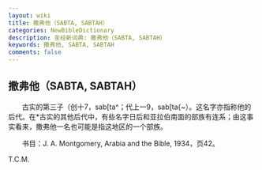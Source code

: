 ```yaml
---
layout: wiki
title: 撒弗他（SABTA, SABTAH）
categories: NewBibleDictionary
description: 圣经新词典: 撒弗他（SABTA, SABTAH）
keywords: 撒弗他, SABTA, SABTAH
comments: false
---
```


## 撒弗他（SABTA, SABTAH）

　　古实的第三子（创十7，sab[ta^；代上一9，sab[ta{~）。这名字亦指称他的后代。在*古实的其他后代中，有些名字日后和亚拉伯南面的部族有连系；由这事实看来，撒弗他一名也可能是指这地区的一个部族。

　　书目：J. A. Montgomery, Arabia and the Bible, 1934，页42。

T.C.M.








